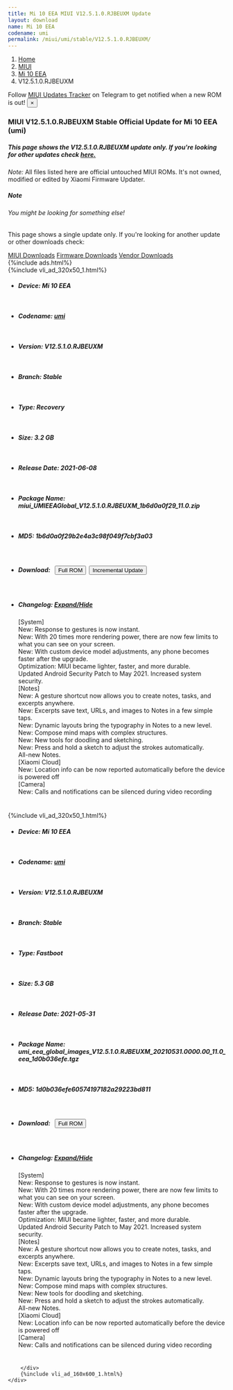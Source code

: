 ```yaml
---
title: Mi 10 EEA MIUI V12.5.1.0.RJBEUXM Update
layout: download
name: Mi 10 EEA
codename: umi
permalink: /miui/umi/stable/V12.5.1.0.RJBEUXM/
---
```

<nav aria-label="breadcrumb">
    <ol class="breadcrumb">
        <li class="breadcrumb-item"><a href="/">Home</a></li>
        <li class="breadcrumb-item"><a href="/miui/">MIUI</a></li>
        <li class="breadcrumb-item"><a href="/miui/umi/">Mi 10 EEA</a></li>
        <li class="breadcrumb-item active" aria-current="page">V12.5.1.0.RJBEUXM</li>
    </ol>
</nav>
<div class="alert alert-primary alert-dismissible fade show" role="alert">
    Follow <a href="https://t.me/MIUIUpdatesTracker" class="alert-link">MIUI Updates Tracker</a> on Telegram to get
    notified when a new ROM is out!
    <button type="button" class="close" data-dismiss="alert" aria-label="Close">
        <span aria-hidden="true">&times;</span>
    </button>
</div>
<div class="col-12 mx-auto">
    <h3 class="title bg-light p-2 rounded">MIUI V12.5.1.0.RJBEUXM Stable Official Update for Mi 10 EEA (umi)</h3>
    <h5>This page shows the V12.5.1.0.RJBEUXM update only. If you're looking for other updates check
        <a href="/miui/umi/">here.</a></h5>
    <p><i>Note: </i>All files listed here are official untouched MIUI ROMs.
        It's not owned, modified or edited by Xiaomi Firmware Updater.</p>
    <div class="card">
        <div class="card-body">
            <h5 class="card-title">Note</h5>
            <h6 class="card-subtitle mb-2 text-muted">You might be looking for something else!</h6>
            <p class="card-text">This page shows a single update only.
                If you're looking for another update or other downloads check:</p>
            <a href="/miui/" class="card-link">MIUI Downloads</a>
            <a href="/firmware/" class="card-link">Firmware Downloads</a>
            <a href="/vendor/" class="card-link">Vendor Downloads</a>
        </div>
    </div>
    {%include ads.html%}
    <div class="row justify-content-center">
        <div class="col-10" id="downloads">
                    <div class="card card-body">
            {%include vli_ad_320x50_1.html%}
            <ul class="list-unstyled">
                <li style="padding-bottom: 10px;">
                    <h5><b>Device: </b>Mi 10 EEA</h5>
                </li>
                <li style="padding-bottom: 10px;">
                    <h5><b>Codename: </b> <a href="/miui/umi/" target="_blank">umi</a> </h5>
                </li>
                <li style="padding-bottom: 10px;">
                    <h5><b>Version: </b>V12.5.1.0.RJBEUXM</h5>
                </li>
                <li style="padding-bottom: 10px;">
                    <h5><b>Branch: </b>Stable</h5>
                </li>
                <li style="padding-bottom: 10px;">
                    <h5><b>Type: </b>Recovery</h5>
                </li>
                <li style="padding-bottom: 10px;">
                    <h5><b>Size: </b>3.2 GB</h5>
                </li>
                <li style="padding-bottom: 10px;">
                    <h5><b>Release Date: </b>2021-06-08</h5>
                </li>
                <li style="padding-bottom: 10px;">
                    <h5><b>Package Name: </b><span id="filename" class="text-dark">miui_UMIEEAGlobal_V12.5.1.0.RJBEUXM_1b6d0a0f29_11.0.zip</span></h5>
                </li>
                <li style="padding-bottom: 10px;">
                    <h5><b>MD5: </b><span id="md5" class="text-muted">1b6d0a0f29b2e4a3c98f049f7cbf3a03</span></h5>
                </li>
                <li style="padding-bottom: 10px;">
                    <h5><b>Download: </b><button type="button" id="download" class="btn btn-primary" style="margin: 7px;"
                            onclick="window.open('https://bigota.d.miui.com/V12.5.1.0.RJBEUXM/miui_UMIEEAGlobal_V12.5.1.0.RJBEUXM_1b6d0a0f29_11.0.zip', '_blank');"><i class="fa fa-download"></i> Full ROM</button><button type="button" id="incremental_download" class="btn btn-warning" onclick="window.open('https://bigota.d.miui.com/V12.5.1.0.RJBEUXM/miui-blockota-umi_eea_global-V12.2.7.0.RJBEUXM-V12.5.1.0.RJBEUXM-5261723182-11.0.zip', '_blank');"><i class="fa fa-download"></i> Incremental Update</button></h5>
                </li>
                <li style="padding-bottom: 10px;">
                    <h5><b>Changelog: </b><a href="#umi_1_changelog" data-toggle="collapse" role="button"
                            aria-expanded="false" aria-controls="umi_1_changelog"> <i class="fa fa-arrow-down"
                                aria-hidden="true"></i> Expand/Hide</a></h5>
                    <div class="collapse" id="umi_1_changelog">
                        <p id="changelog_text">[System]<br>New: Response to gestures is now instant.<br>New: With 20 times more rendering power, there are now few limits to what you can see on your screen.<br>New: With custom device model adjustments, any phone becomes faster after the upgrade.<br>Optimization: MIUI became lighter, faster, and more durable.<br>Updated Android Security Patch to May 2021. Increased system security.<br>[Notes]<br>New: A gesture shortcut now allows you to create notes, tasks, and excerpts anywhere.<br>New: Excerpts save text, URLs, and images to Notes in a few simple taps.<br>New: Dynamic layouts bring the typography in Notes to a new level.<br>New: Compose mind maps with complex structures.<br>New: New tools for doodling and sketching.<br>New: Press and hold a sketch to adjust the strokes automatically.<br>All-new Notes.<br>[Xiaomi Cloud]<br>New: Location info can be now reported automatically before the device is powered off<br>[Camera]<br>New: Calls and notifications can be silenced during video recording</p>
                    </div>
                </li>
            </ul>
        </div>
        <div class="card card-body">
            {%include vli_ad_320x50_1.html%}
            <ul class="list-unstyled">
                <li style="padding-bottom: 10px;">
                    <h5><b>Device: </b>Mi 10 EEA</h5>
                </li>
                <li style="padding-bottom: 10px;">
                    <h5><b>Codename: </b> <a href="/miui/umi/" target="_blank">umi</a> </h5>
                </li>
                <li style="padding-bottom: 10px;">
                    <h5><b>Version: </b>V12.5.1.0.RJBEUXM</h5>
                </li>
                <li style="padding-bottom: 10px;">
                    <h5><b>Branch: </b>Stable</h5>
                </li>
                <li style="padding-bottom: 10px;">
                    <h5><b>Type: </b>Fastboot</h5>
                </li>
                <li style="padding-bottom: 10px;">
                    <h5><b>Size: </b>5.3 GB</h5>
                </li>
                <li style="padding-bottom: 10px;">
                    <h5><b>Release Date: </b>2021-05-31</h5>
                </li>
                <li style="padding-bottom: 10px;">
                    <h5><b>Package Name: </b><span id="filename" class="text-dark">umi_eea_global_images_V12.5.1.0.RJBEUXM_20210531.0000.00_11.0_eea_1d0b036efe.tgz</span></h5>
                </li>
                <li style="padding-bottom: 10px;">
                    <h5><b>MD5: </b><span id="md5" class="text-muted">1d0b036efe60574197182a29223bd811</span></h5>
                </li>
                <li style="padding-bottom: 10px;">
                    <h5><b>Download: </b><button type="button" id="download" class="btn btn-primary" style="margin: 7px;"
                            onclick="window.open('https://bigota.d.miui.com/V12.5.1.0.RJBEUXM/umi_eea_global_images_V12.5.1.0.RJBEUXM_20210531.0000.00_11.0_eea_1d0b036efe.tgz', '_blank');"><i class="fa fa-download"></i> Full ROM</button></h5>
                </li>
                <li style="padding-bottom: 10px;">
                    <h5><b>Changelog: </b><a href="#umi_2_changelog" data-toggle="collapse" role="button"
                            aria-expanded="false" aria-controls="umi_2_changelog"> <i class="fa fa-arrow-down"
                                aria-hidden="true"></i> Expand/Hide</a></h5>
                    <div class="collapse" id="umi_2_changelog">
                        <p id="changelog_text">[System]<br>New: Response to gestures is now instant.<br>New: With 20 times more rendering power, there are now few limits to what you can see on your screen.<br>New: With custom device model adjustments, any phone becomes faster after the upgrade.<br>Optimization: MIUI became lighter, faster, and more durable.<br>Updated Android Security Patch to May 2021. Increased system security.<br>[Notes]<br>New: A gesture shortcut now allows you to create notes, tasks, and excerpts anywhere.<br>New: Excerpts save text, URLs, and images to Notes in a few simple taps.<br>New: Dynamic layouts bring the typography in Notes to a new level.<br>New: Compose mind maps with complex structures.<br>New: New tools for doodling and sketching.<br>New: Press and hold a sketch to adjust the strokes automatically.<br>All-new Notes.<br>[Xiaomi Cloud]<br>New: Location info can be now reported automatically before the device is powered off<br>[Camera]<br>New: Calls and notifications can be silenced during video recording</p>
                    </div>
                </li>
            </ul>
        </div>

        </div>
        {%include vli_ad_160x600_1.html%}
    </div>
</div>
